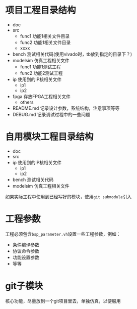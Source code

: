# 项目工程目录结构

- doc  
- src
    * func1  功能1相关文件目录
    * func2  功能1相关文件目录
    * xxxx
- bench  测试相关代码(使用vivado时，tb放到指定的目录下？)
- modelsim 仿真工程相关文件
    * func1 功能1测试工程
    * func2 功能2测试工程
- ip        使用到的IP核相关文件
    - ip1
    - ip2 
- fpga 存放FPGA工程相关文件
    * others
- README.md  记录设计参数，系统结构，注意事项等等
- DEBUG.md 记录调试过程中的一些问题


# 自用模块工程目录结构

- doc  
- src
- ip        使用到的IP核相关文件
    - ip1
    - ip2 
- bench  测试相关代码
- modelsim 仿真工程相关文件

如果实际工程中使用到已经写好的模块，使用`git submodule`引入

# 工程参数
工程必须包含`bsp_parameter.vh`设置一些工程参数，例如：
* 条件编译参数
* 协议命令参数
* 功能设置参数
* 等等

# git子模块
核心功能，尽量放到一个git项目里去，单独仿真，以便服用
